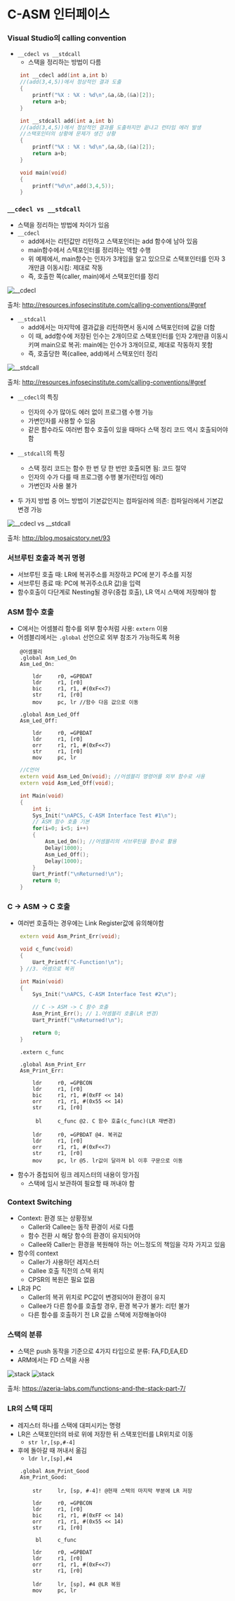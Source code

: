 # C-ASM 인터페이스
### Visual Studio의 calling convention
- `__cdecl vs __stdcall`
	- 스택을 정리하는 방법이 다름

```cpp
	int __cdecl add(int a,int b)
	//(add(3,4,5))에서 정상적인 결과 도출
	{
		printf("%X : %X : %d\n",&a,&b,(&a)[2]);
		return a+b;
	}

	int __stdcall add(int a,int b)
	//(add(3,4,5))에서 정상적인 결과를 도출하지만 끝나고 런타임 에러 발생
	//스택포인터의 상황에 문제가 생긴 상황
	{
		printf("%X : %X : %d\n",&a,&b,(&a)[2]);
		return a+b;
	}

	void main(void)
	{
		printf("%d\n",add(3,4,5));
	}
```

### `__cdecl vs __stdcall`
- 스택을 정리하는 방법에 차이가 있음
- `__cdecl`
	- add에서는 리턴값만 리턴하고 스택포인터는 add 함수에 남아 있음
	- main함수에서 스택포인터를 정리하는 역할 수행
	- 위 예제에서, main함수는 인자가 3개임을 알고 있으므로 스택포인터를 인자 3개만큼 이동시킴: 제대로 작동
	- 즉, 호출한 쪽(caller, main)에서 스택포인터를 정리

![__cdecl](http://2we26u4fam7n16rz3a44uhbe1bq2.wpengine.netdna-cdn.com/wp-content/uploads/120912_1254_CallingConv1.png)

출처: http://resources.infosecinstitute.com/calling-conventions/#gref

- `__stdcall`
	- add에서는 마지막에 결과값을 리턴하면서 동시에 스택포인터에 값을 더함
	- 이 때, add함수에 저장된 인수는 2개이므로 스택포인터를 인자 2개만큼 이동시키며 main으로 복귀: main에는 인수가 3개이므로, 제대로 작동하지 못함
	- 즉, 호출당한 쪽(callee, add)에서 스택포인터 정리

![__stdcall](http://2we26u4fam7n16rz3a44uhbe1bq2.wpengine.netdna-cdn.com/wp-content/uploads/120912_1254_CallingConv2.png)

출처: http://resources.infosecinstitute.com/calling-conventions/#gref

- `__cdecl`의 특징
	- 인자의 수가 많아도 에러 없이 프로그램 수행 가능
	- 가변인자를 사용할 수 있음
	- 같은 함수라도 여러번 함수 호출이 있을 때마다 스택 정리 코드 역시 호출되어야 함

- `__stdcall`의 특징
	- 스택 정리 코드는 함수 한 번 당 한 번만 호출되면 됨: 코드 절약
	- 인자의 수가 다를 때 프로그램 수행 불가(런타임 에러)
	- 가변인자 사용 불가
- 두 가지 방법 중 어느 방법이 기본값인지는 컴파일러에 의존: 컴파일러에서 기본값 변경 가능

![__cdecl vs __stdcall](http://cfile10.uf.tistory.com/image/263C353F51DCF1E81AAD56)

출처: http://blog.mosaicstory.net/93

### 서브루틴 호출과 복귀 명령
- 서브루틴 호출 때: LR에 복귀주소를 저장하고 PC에 분기 주소를 지정
- 서브루틴 종료 때: PC에 복귀주소(LR 값)을 입력
- 함수호출이 다단계로 Nesting될 경우(중첩 호출), LR 역시 스택에 저장해야 함

### ASM 함수 호출
- C에서는 어셈블리 함수를 외부 함수처럼 사용: `extern` 이용
- 어셈블리에서는 `.global` 선언으로 외부 참조가 가능하도록 허용

```assembly
	@어셈블리
	.global	Asm_Led_On
	Asm_Led_On:

		ldr 	r0, =GPBDAT
		ldr		r1, [r0]
		bic		r1, r1, #(0xF<<7)
		str		r1, [r0]
		mov		pc, lr //함수 다음 값으로 이동

	.global	Asm_Led_Off
	Asm_Led_Off:

		ldr 	r0, =GPBDAT
		ldr		r1, [r0]
		orr		r1, r1, #(0xF<<7)
		str		r1, [r0]
		mov		pc, lr
```
```cpp
	//C언어
	extern void Asm_Led_On(void); //어셈블리 명령어를 외부 함수로 사용
	extern void Asm_Led_Off(void);

	int Main(void)
	{
		int i;
		Sys_Init("\nAPCS, C-ASM Interface Test #1\n");
		// ASM 함수 호출 기본
		for(i=0; i<5; i++)
		{
			Asm_Led_On(); //어셈블리의 서브루틴을 함수로 활용
			Delay(1000);
			Asm_Led_Off();
			Delay(1000);
		}
		Uart_Printf("\nReturned!\n");
		return 0;
	}
```

### C -> ASM -> C 호출
- 여러번 호출하는 경우에는 Link Register값에 유의해야함

```cpp
	extern void Asm_Print_Err(void);

	void c_func(void)
	{
		Uart_Printf("C-Function!\n");
	} //3. 어셈으로 복귀

	int Main(void)
	{
		Sys_Init("\nAPCS, C-ASM Interface Test #2\n");

		// C -> ASM -> C 함수 호출
		Asm_Print_Err(); // 1.어셈블리 호출(LR 변경)
		Uart_Printf("\nReturned!\n");

		return 0;
	}
```
```assembly
	.extern c_func

	.global	Asm_Print_Err
	Asm_Print_Err:

		ldr		r0, =GPBCON
		ldr		r1, [r0]
		bic		r1, r1, #(0xFF << 14)
		orr		r1, r1, #(0x55 << 14)
		str		r1, [r0]

		 bl		c_func @2. C 함수 호출(c_func)(LR 재변경)

		ldr		r0, =GPBDAT @4. 복귀값
		ldr		r1, [r0]
		orr		r1, r1, #(0xF<<7)
		str		r1, [r0]
		mov		pc, lr @5. lr값이 달라져 bl 이후 구문으로 이동
```

- 함수가 중첩되어 링크 레지스터의 내용이 망가짐
	- 스택에 임시 보관하여 필요할 때 꺼내야 함

### Context Switching
- Context: 환경 또는 상황정보
	- Caller와 Callee는 동작 환경이 서로 다름
	- 함수 전환 시 해당 함수의 환경이 유지되어야
	- Callee와 Caller는 환경을 복원해야 하는 어느정도의 책임을 각자 가지고 있음
- 함수의 context
	- Caller가 사용하던 레지스터
	- Callee 호출 직전의 스택 위치
	- CPSR의 복원은 필요 없음
- LR과 PC
	- Caller의 복귀 위치로 PC값이 변경되어야 환경이 유지
	- Callee가 다른 함수를 호출할 경우, 환경 복구가 불가: 리턴 불가
	- 다른 함수를 호출하기 전 LR 값을 스택에 저장해놓아야

### 스택의 분류
- 스택은 push 동작을 기준으로 4가지 타입으로 분류: FA,FD,EA,ED
- ARM에서는 FD 스택을 사용

![stack](https://azeria-labs.com/wp-content/uploads/2017/04/stacks.gif)
![stack](https://azeria-labs.com/wp-content/uploads/2017/04/stack_types.png)

출처: https://azeria-labs.com/functions-and-the-stack-part-7/

### LR의 스택 대피
- 레지스터 하나를 스택에 대피시키는 명령
- LR은 스택포인터의 바로 위에 저장한 뒤 스택포인터를 LR위치로 이동
	- `str lr,[sp,#-4]`
- 후에 돌아갈 때 꺼내서 옮김
	- `ldr lr,[sp],#4`

```assembly
	.global	Asm_Print_Good
	Asm_Print_Good:

		str		lr, [sp, #-4]! @현재 스택의 마지막 부분에 LR 저장

		ldr		r0, =GPBCON
		ldr		r1, [r0]
		bic		r1, r1, #(0xFF << 14)
		orr		r1, r1, #(0x55 << 14)
		str		r1, [r0]

		 bl		c_func

		ldr		r0, =GPBDAT
		ldr		r1, [r0]
		orr		r1, r1, #(0xF<<7)
		str		r1, [r0]

		ldr		lr, [sp], #4 @LR 복원
		mov		pc, lr
```
